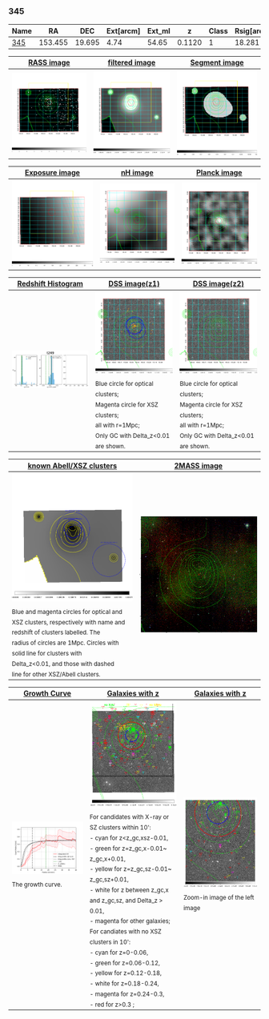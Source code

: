 <div STYLE="page-break-after: always;"></div>

### 345

|Name          |RA          |DEC      | Ext[arcm] | Ext_ml | z    | Class| Rsig[arcmin] | CRsig[c/s] | CR500[c/s] | R500[Mpc] |L500[erg/s]|F500[erg/s/cm^2]| M500[Msun]|Tx[keV]|beta|GC(XSZ,Delta_z<0.01)| GC(OPT,Delta_z<0.01)|GC|alias|
|--------------|------------|------------|---|---|-----------|--------|------|------|----|----|----|----|----|----|----|----|----|----|---|
|[345](script/345.md)     | 153.455       | 19.695       | 4.74    | 54.65   | 0.1120 | 1   | 18.281 |0.343 |0.315 |1.030 |1.964e+44 |6.080e-12 |3.460e+14 |4.770 |0.946 |-, |Wen, |-, |t249|

|[RASS image](../image/345/345_img.pdf)|[filtered image](../image/345/345_fil.pdf)|[Segment image](../image/345/345_seg.pdf)|
|-------------------|--------------------|-------------------|
| <img src="../image/345/345_img.png" width="300">  | <img src="../image/345/345_fil.png" width="300">   | <img src="../image/345/345_seg.png" width="300">  |

|[Exposure image](../image/345/345_mex.pdf)| [nH image](../image/345/345_nh.pdf)| [Planck image](../image/345/345_p.pdf)|
|-------------------|--------------------|-------------------|
|<img src="../image/345/345_mex.png" width="300">   | <img src="../image/345/345_nh.png" width="300">    | <img src="../image/345/345_p.png" width="300"> |

|[Redshift Histogram](../image/345/345_zg.pdf) | [DSS image(z1)](../image/345/345_dss_z1.pdf)      |  [DSS image(z2)](../image/345/345_dss_z2.pdf)    |
|-------------------|--------------------|-------------------|
|<img src="../image/345/345_zg.png" width="300"> |<img src="../image/345/345_dss_z1.png" width="300"> <sub><br>Blue circle for optical clusters; <br>Magenta circle for XSZ clusters; <br>all with r=1Mpc; <br>Only GC with Delta_z<0.01 are shown. </sub>| <img src="../image/345/345_dss_z2.png" width="300"><sub><br>Blue circle for optical clusters; <br>Magenta circle for XSZ clusters; <br>all with r=1Mpc; <br>Only GC with Delta_z<0.01 are shown. </sub> |

|[known Abell/XSZ clusters](../image/345/345_m.pdf) | [2MASS image](../image/345/345_2mass.pdf)      |
|-------------------|-------------------|
|<img src=../image/345/345_m.png width="300"> <sub><br>Blue and magenta circles for optical and <br>XSZ clusters, respectively with name and <br>redshift of clusters labelled. The <br>radius of circles are 1Mpc. Circles with <br>solid line for clusters with <br>Delta_z<0.01, and those with dashed <br>line for other XSZ/Abell clusters.        </sub>|<img src="../image/345/345_2mass.png" width="300">  |

|[Growth Curve](../image/345/345_gca_all.png) |[Galaxies with z](../image/345/345_opt_ned.pdf) |[Galaxies with z](../image/345/345_opt_ned_zoom.pdf) |
|-------------------|-------------------|-------------------|
| <img src="../image/345/345_gca_all.png" width="300"> <sub><br>The growth curve.</sub>| <img src=../image/345/345_opt_ned.png width="300"> <br><sub> For candidates with X-ray or SZ clusters within 10': <br> - cyan for z<z_gc,xsz-0.01, <br> - green for z=z_gc,x-0.01~ z_gc,x+0.01, <br> - yellow for z=z_gc,sz-0.01~ z_gc,sz+0.01, <br> - white for z between z_gc,x and z_gc,sz, and Delta_z > 0.01, <br> - magenta for other galaxies; <br>For candiates with no XSZ clusters in 10': <br> - cyan for z=0-0.06, <br> - green for z=0.06-0.12, <br> - yellow for z=0.12-0.18, <br> - white for z=0.18-0.24, <br> - magenta for z=0.24-0.3, <br> - red for z>0.3 ;  </sub>|<img src=../image/345/345_opt_ned_zoom.png width="300">  <br><sub> Zoom-in image of the left image</sub>|




